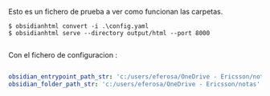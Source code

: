 Esto es un fichero de prueba a ver como funcionan las carpetas.

```console
$ obsidianhtml convert -i .\config.yaml
$ obsidianhtml serve --directory output/html --port 8000


```


Con el fichero de configuracion : 

```yaml

obsidian_entrypoint_path_str: 'c:/users/eferosa/OneDrive - Ericsson/notas/Agenda/Reuniones/2023/2023-10-03 14_09 Reunión.md'
obsidian_folder_path_str: 'c:/users/eferosa/OneDrive - Ericsson/notas'

```

